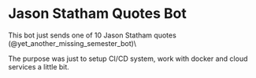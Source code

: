 # Jason Statham Quotes Bot
This bot just sends one of 10 Jason Statham quotes (@yet_another_missing_semester_bot)\

The purpose was just to setup CI/CD system, work with docker and cloud services a little bit.
